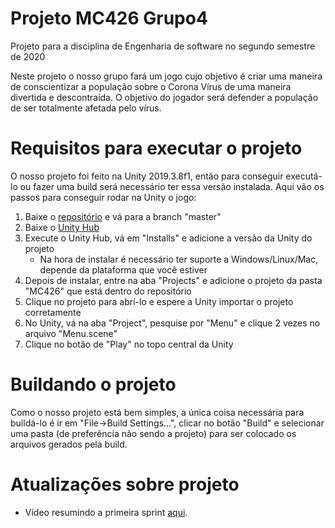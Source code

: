 # Projeto MC426 Grupo4
Projeto para a disciplina de Engenharia de software no segundo semestre de 2020

Neste projeto o nosso grupo fará um jogo cujo objetivo é criar uma maneira de conscientizar a população sobre o Corona Vírus de uma maneira divertida e descontraída.
O objetivo do jogador será defender a população de ser totalmente afetada pelo vírus.

# Requisitos para executar o projeto
O nosso projeto foi feito na Unity 2019.3.8f1, então para conseguir executá-lo ou fazer uma build será necessário ter essa versão instalada.
Aqui vão os passos para conseguir rodar na Unity o jogo:
1. Baixe o [repositório](https://gitlab.com/munhozotavio/projeto-mc426-grupo4/) e vá para a branch "master"
2. Baixe o [Unity Hub](https://unity3d.com/pt/get-unity/download)
3. Execute o Unity Hub, vá em "Installs" e adicione a versão da Unity do projeto
    - Na hora de instalar é necessário ter suporte a Windows/Linux/Mac, depende da plataforma que você estiver
4. Depois de instalar, entre na aba "Projects" e adicione o projeto da pasta "MC426" que está dentro do repositório
5. Clique no projeto para abrí-lo e espere a Unity importar o projeto corretamente
6. No Unity, vá na aba "Project", pesquise por "Menu" e clique 2 vezes no arquivo "Menu.scene"
7. Clique no botão de "Play" no topo central da Unity

# Buildando o projeto
Como o nosso projeto está bem simples, a única coisa necessária para buildá-lo é ir em "File->Build Settings...", clicar no botão "Build" e selecionar uma pasta (de preferência não sendo a projeto) para ser colocado os arquivos gerados pela build.

# Atualizações sobre projeto
- Vídeo resumindo a primeira sprint [aqui](https://youtu.be/LNGpTxkcrHk).

